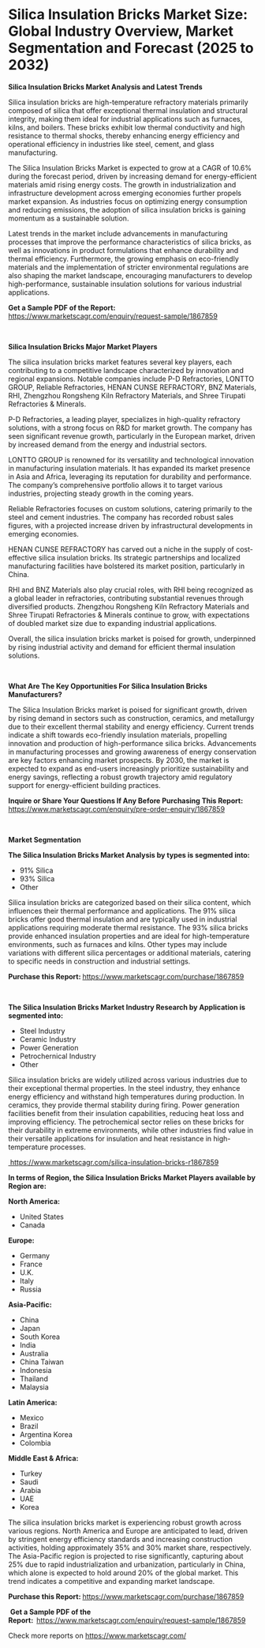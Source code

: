 <p><h1>Silica Insulation Bricks Market Size: Global Industry Overview, Market Segmentation and Forecast (2025 to 2032)</h1></p><p><strong>Silica Insulation Bricks Market Analysis and Latest Trends</strong></p>
<p><p>Silica insulation bricks are high-temperature refractory materials primarily composed of silica that offer exceptional thermal insulation and structural integrity, making them ideal for industrial applications such as furnaces, kilns, and boilers. These bricks exhibit low thermal conductivity and high resistance to thermal shocks, thereby enhancing energy efficiency and operational efficiency in industries like steel, cement, and glass manufacturing.</p><p>The Silica Insulation Bricks Market is expected to grow at a CAGR of 10.6% during the forecast period, driven by increasing demand for energy-efficient materials amid rising energy costs. The growth in industrialization and infrastructure development across emerging economies further propels market expansion. As industries focus on optimizing energy consumption and reducing emissions, the adoption of silica insulation bricks is gaining momentum as a sustainable solution.</p><p>Latest trends in the market include advancements in manufacturing processes that improve the performance characteristics of silica bricks, as well as innovations in product formulations that enhance durability and thermal efficiency. Furthermore, the growing emphasis on eco-friendly materials and the implementation of stricter environmental regulations are also shaping the market landscape, encouraging manufacturers to develop high-performance, sustainable insulation solutions for various industrial applications.</p></p>
<p><strong>Get a Sample PDF of the Report:&nbsp;</strong> <a href="https://www.marketscagr.com/enquiry/request-sample/1867859?utm_campaign=1126&utm_medium=2&utm_source=Github&utm_content=ia&utm_term=30012025&utm_id=silica-insulation-bricks">https://www.marketscagr.com/enquiry/request-sample/1867859</a></p>
<p>&nbsp;</p>
<p><strong>Silica Insulation Bricks Major Market Players</strong></p>
<p><p>The silica insulation bricks market features several key players, each contributing to a competitive landscape characterized by innovation and regional expansions. Notable companies include P-D Refractories, LONTTO GROUP, Reliable Refractories, HENAN CUNSE REFRACTORY, BNZ Materials, RHI, Zhengzhou Rongsheng Kiln Refractory Materials, and Shree Tirupati Refractories & Minerals.</p><p>P-D Refractories, a leading player, specializes in high-quality refractory solutions, with a strong focus on R&D for market growth. The company has seen significant revenue growth, particularly in the European market, driven by increased demand from the energy and industrial sectors.</p><p>LONTTO GROUP is renowned for its versatility and technological innovation in manufacturing insulation materials. It has expanded its market presence in Asia and Africa, leveraging its reputation for durability and performance. The company’s comprehensive portfolio allows it to target various industries, projecting steady growth in the coming years.</p><p>Reliable Refractories focuses on custom solutions, catering primarily to the steel and cement industries. The company has recorded robust sales figures, with a projected increase driven by infrastructural developments in emerging economies.</p><p>HENAN CUNSE REFRACTORY has carved out a niche in the supply of cost-effective silica insulation bricks. Its strategic partnerships and localized manufacturing facilities have bolstered its market position, particularly in China.</p><p>RHI and BNZ Materials also play crucial roles, with RHI being recognized as a global leader in refractories, contributing substantial revenues through diversified products. Zhengzhou Rongsheng Kiln Refractory Materials and Shree Tirupati Refractories & Minerals continue to grow, with expectations of doubled market size due to expanding industrial applications.</p><p>Overall, the silica insulation bricks market is poised for growth, underpinned by rising industrial activity and demand for efficient thermal insulation solutions.</p></p>
<p>&nbsp;</p>
<p><strong>What Are The Key Opportunities For Silica Insulation Bricks Manufacturers?</strong></p>
<p><p>The Silica Insulation Bricks market is poised for significant growth, driven by rising demand in sectors such as construction, ceramics, and metallurgy due to their excellent thermal stability and energy efficiency. Current trends indicate a shift towards eco-friendly insulation materials, propelling innovation and production of high-performance silica bricks. Advancements in manufacturing processes and growing awareness of energy conservation are key factors enhancing market prospects. By 2030, the market is expected to expand as end-users increasingly prioritize sustainability and energy savings, reflecting a robust growth trajectory amid regulatory support for energy-efficient building practices.</p></p>
<p><strong>Inquire or Share Your Questions If Any Before Purchasing This Report:</strong> <a href="https://www.marketscagr.com/enquiry/pre-order-enquiry/1867859?utm_campaign=1126&utm_medium=2&utm_source=Github&utm_content=ia&utm_term=30012025&utm_id=silica-insulation-bricks">https://www.marketscagr.com/enquiry/pre-order-enquiry/1867859</a></p>
<p>&nbsp;</p>
<p><strong>Market Segmentation</strong></p>
<p><strong>The Silica Insulation Bricks Market Analysis by types is segmented into:</strong></p>
<p><ul><li>91% Silica</li><li>93% Silica</li><li>Other</li></ul></p>
<p><p>Silica insulation bricks are categorized based on their silica content, which influences their thermal performance and applications. The 91% silica bricks offer good thermal insulation and are typically used in industrial applications requiring moderate thermal resistance. The 93% silica bricks provide enhanced insulation properties and are ideal for high-temperature environments, such as furnaces and kilns. Other types may include variations with different silica percentages or additional materials, catering to specific needs in construction and industrial settings.</p></p>
<p><strong>Purchase this Report:&nbsp;</strong><a href="https://www.marketscagr.com/purchase/1867859?utm_campaign=1126&utm_medium=2&utm_source=Github&utm_content=ia&utm_term=30012025&utm_id=silica-insulation-bricks">https://www.marketscagr.com/purchase/1867859</a></p>
<p>&nbsp;</p>
<p><strong>The Silica Insulation Bricks Market Industry Research by Application is segmented into:</strong></p>
<p><ul><li>Steel Industry</li><li>Ceramic Industry</li><li>Power Generation</li><li>Petrochernical Industry</li><li>Other</li></ul></p>
<p><p>Silica insulation bricks are widely utilized across various industries due to their exceptional thermal properties. In the steel industry, they enhance energy efficiency and withstand high temperatures during production. In ceramics, they provide thermal stability during firing. Power generation facilities benefit from their insulation capabilities, reducing heat loss and improving efficiency. The petrochemical sector relies on these bricks for their durability in extreme environments, while other industries find value in their versatile applications for insulation and heat resistance in high-temperature processes.</p></p>
<p><a href="https://www.marketscagr.com/silica-insulation-bricks-r1867859?utm_campaign=1126&utm_medium=2&utm_source=Github&utm_content=ia&utm_term=30012025&utm_id=silica-insulation-bricks">&nbsp;https://www.marketscagr.com/silica-insulation-bricks-r1867859</a></p>
<p><strong>In terms of Region, the Silica Insulation Bricks Market Players available by Region are:</strong></p>
<p>
    <p> <strong> North America: </strong>
        <ul>
            <li>United States</li>
            <li>Canada</li>
        </ul>
        </p> 
    <p> <strong> Europe: </strong>
        <ul>
            <li>Germany</li>
            <li>France</li>
            <li>U.K.</li>
            <li>Italy</li>
            <li>Russia</li>
        </ul>
        </p> 
    <p> <strong> Asia-Pacific: </strong>
        <ul>
            <li>China</li>
            <li>Japan</li>
            <li>South Korea</li>
            <li>India</li>
            <li>Australia</li>
            <li>China Taiwan</li>
            <li>Indonesia</li>
            <li>Thailand</li>
            <li>Malaysia</li>
        </ul>
        </p> 
    <p> <strong> Latin America: </strong>
        <ul>
            <li>Mexico</li>
            <li>Brazil</li>
            <li>Argentina Korea</li>
            <li>Colombia</li>
        </ul>
        </p> 
    <p> <strong> Middle East & Africa: </strong>
        <ul>
            <li>Turkey</li>
            <li>Saudi</li>
            <li>Arabia</li>
            <li>UAE</li>
            <li>Korea</li>
        </ul>
    </p>
    </p>
<p><p>The silica insulation bricks market is experiencing robust growth across various regions. North America and Europe are anticipated to lead, driven by stringent energy efficiency standards and increasing construction activities, holding approximately 35% and 30% market share, respectively. The Asia-Pacific region is projected to rise significantly, capturing about 25% due to rapid industrialization and urbanization, particularly in China, which alone is expected to hold around 20% of the global market. This trend indicates a competitive and expanding market landscape.</p></p>
<p><strong>Purchase this Report: </strong><a href="https://www.marketscagr.com/purchase/1867859?utm_campaign=1126&utm_medium=2&utm_source=Github&utm_content=ia&utm_term=30012025&utm_id=silica-insulation-bricks">https://www.marketscagr.com/purchase/1867859</a></p>
<p>&nbsp;<strong>Get a Sample PDF of the Report:&nbsp;&nbsp;</strong><a href="https://www.marketscagr.com/enquiry/request-sample/1867859?utm_campaign=1126&utm_medium=2&utm_source=Github&utm_content=ia&utm_term=30012025&utm_id=silica-insulation-bricks">https://www.marketscagr.com/enquiry/request-sample/1867859</a></p>
<p><strong></strong></p>
<p>Check more reports on <a href="https://www.marketscagr.com/?utm_campaign=1126&utm_medium=2&utm_source=Github&utm_content=ia&utm_term=30012025&utm_id=silica-insulation-bricks">https://www.marketscagr.com/</a></p>
